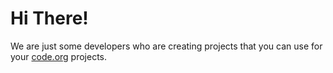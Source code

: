 # Hi There!
We are just some developers who are creating projects that you can use for your [code.org](code.org) projects.
